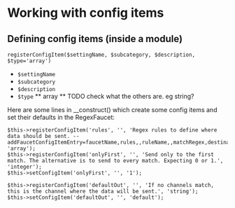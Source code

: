# Working with config items
## Defining config items (inside a module)

    registerConfigItem($settingName, $subcategory, $description, $type='array')

 * `$settingName`
 * `$subcategory`
 * `$description`
 * `$type`
  ** array
  ** TODO check what the others are. eg string?

Here are some lines in __construct() which create some config items and set their defaults in the RegexFaucet:

    $this->registerConfigItem('rules', '', 'Regex rules to define where data should be sent. --addFaucetConfigItemEntry=faucetName,rules,,ruleName,,matchRegex,destinationRegex', 'array');
    $this->registerConfigItem('onlyFirst', '', 'Send only to the first match. The alternative is to send to every match. Expecting 0 or 1.', 'integer');
    $this->setConfigItem('onlyFirst', '', '1');
    
    $this->registerConfigItem('defaultOut', '', 'If no channels match, this is the channel where the data will be sent.', 'string');
    $this->setConfigItem('defaultOut', '', 'default');
